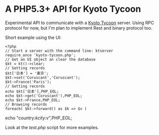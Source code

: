 A PHP5.3+ API for Kyoto Tycoon
==============================

Experimental API to communicate with a [Kyoto Tycoon](http://fallabs.com/kyototycoon/) server.
Using RPC protocol for now, but I'm plan to implement Rest and binary protocol too.

Short example using the UI:

	<?php
	// Start a server with the command line: ktserver
	require_once 'kyoto-tycoon.php';
	// Get an UI object an clear the database
	$kt = kt()->clear;
	// Setting records
	$kt['日本'] = '東京';
	$kt->set('Coruscant','Coruscant');
	$kt->France('Paris');
	// Getting records
	echo $kt['日本'],PHP_EOL;
	echo $kt->get('Coruscant'),PHP_EOL;
	echo $kt->France,PHP_EOL;
	// Browsing records
	foreach( $kt->forward() as $k => $v )
  echo "country:$k city:$v",PHP_EOL;

Look at the _test.php_ script for more examples.
